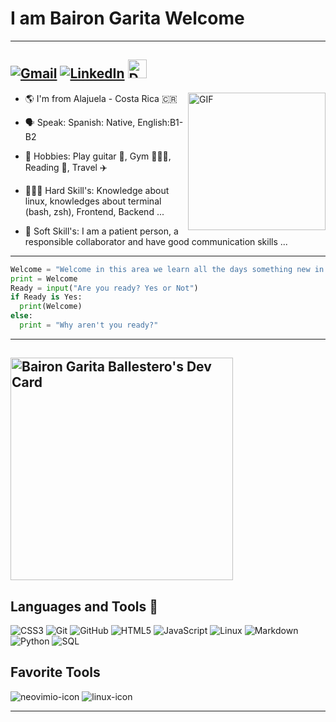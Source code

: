 # I am Bairon Garita Welcome
---
[![Gmail](https://img.shields.io/badge/-GMAIL-D14836?style=for-the-badge&logo=gmail&logoColor=white)](mailto:ingbairongarita@gmail.com)
[![LinkedIn](https://img.shields.io/badge/-LINKEDIN-0077B5?style=for-the-badge&logo=linkedin&logoColor=white)](https://www.linkedin.com/in/bairon-garita-ballestero-a25206271/)
<a href="https://dev.to/bairongarita" target="_blank"><img src="https://img.shields.io/badge/DEV-%230A0A0A.svg?&style=flat-square&logo=DEV.to&logoColor=white" alt="DEV.to" height="30px"></a>
---
<img align="right" alt="GIF" height="220px" src="https://user-images.githubusercontent.com/129570629/229591943-6bc7d78c-7681-4271-a5f8-e312712f5810.png"/>


- 🌎 I'm from Alajuela - Costa Rica 🇨🇷

- 🗣️ Speak: Spanish: Native, English:B1-B2

- 🎯 Hobbies: Play guitar 🎸, Gym 🏋🏻‍♂️, Reading 📖, Travel ✈️
- 👨🏻‍💻 Hard Skill's: Knowledge about linux, knowledges about terminal (bash, zsh), Frontend, Backend ...
- 🧠 Soft Skill's: I am a patient person, a responsible collaborator and have good communication skills ...

---

```python
Welcome = "Welcome in this area we learn all the days something new in the amazing world about the technology"
print = Welcome
Ready = input("Are you ready? Yes or Not")
if Ready is Yes:
  print(Welcome)
else:
  print = "Why aren't you ready?"
```
---
<a href="https://app.daily.dev/bairongaritaballestero"><img src="https://api.daily.dev/devcards/v2/D0OlUrTdCXSgLuCu8Kql9.png?type=default&r=f4o" width="356" alt="Bairon Garita Ballestero's Dev Card"/></a>
---

## Languages and Tools 🧰
![CSS3](https://img.shields.io/badge/-CSS3-%231572B6?style=flat-square&logo=css3)
![Git](https://img.shields.io/badge/-Git-%23F05032?style=flat-square&logo=git&logoColor=%23ffffff)
![GitHub](https://img.shields.io/badge/-GitHub-181717?style=flat-square&logo=github)
![HTML5](https://img.shields.io/badge/-HTML5-%23E44D27?style=flat-square&logo=html5&logoColor=ffffff)
![JavaScript](https://img.shields.io/badge/-JavaScript-%23F7DF1C?style=flat-square&logo=javascript&logoColor=000000&labelColor=%23F7DF1C&color=%23FFCE5A)
![Linux](https://img.shields.io/badge/-Linux-222222?style=flat&logo=linux&logoColor=FCC624)
![Markdown](https://img.shields.io/badge/-Markdown-000000?style=flat-square&logo=markdown)
![Python](http://img.shields.io/badge/-Python-3776AB?style=flat-square&logo=python&logoColor=ffffff)
![SQL](https://img.shields.io/badge/-SQL-000000?style=flat&logo=postgresql)

## Favorite Tools

![neovimio-icon](https://user-images.githubusercontent.com/129570629/229579056-dd87a2ef-a91b-424f-9e51-5d46d83abbfd.svg)
![linux-icon](https://user-images.githubusercontent.com/129570629/229579530-a2dbecfb-0715-449c-8ceb-24d9548e51a7.svg)

---

